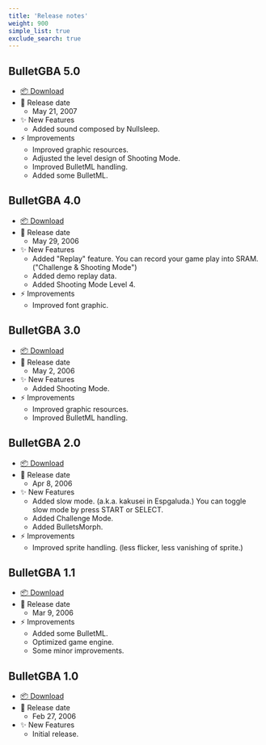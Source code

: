 ```yaml
---
title: 'Release notes'
weight: 900
simple_list: true
exclude_search: true
---
```


<style>
.td-content img {
    margin: 20px 0;
    border: 1px solid $border-color;
    border-radius: 10px;
}
.td-content > ul > li {
    list-style-type: none;
    font-weight: bold;
}
.td-content > ul > li > ul {
    font-weight: normal;
}
</style>

## BulletGBA 5.0

-   [📦 Download](https://github.com/pqrs-org/BulletGBA/releases/download/v5.0.0/bulletgba-5.0.rom.gba.zip)
-   📅 Release date
    -   May 21, 2007
-   ✨ New Features
    -   Added sound composed by Nullsleep.
-   ⚡️ Improvements
    -   Improved graphic resources.
    -   Adjusted the level design of Shooting Mode.
    -   Improved BulletML handling.
    -   Added some BulletML.

## BulletGBA 4.0

-   [📦 Download](https://github.com/pqrs-org/BulletGBA/releases/download/v5.0.0/bulletgba-4.0.rom.gba.zip)
-   📅 Release date
    -   May 29, 2006
-   ✨ New Features
    -   Added "Replay" feature. You can record your game play into SRAM. ("Challenge & Shooting Mode")
    -   Added demo replay data.
    -   Added Shooting Mode Level 4.
-   ⚡️ Improvements
    -   Improved font graphic.

## BulletGBA 3.0

-   [📦 Download](https://github.com/pqrs-org/BulletGBA/releases/download/v5.0.0/bulletgba-3.0.rom.gba.zip)
-   📅 Release date
    -   May 2, 2006
-   ✨ New Features
    -   Added Shooting Mode.
-   ⚡️ Improvements
    -   Improved graphic resources.
    -   Improved BulletML handling.

## BulletGBA 2.0

-   [📦 Download](https://github.com/pqrs-org/BulletGBA/releases/download/v5.0.0/bulletgba-2.0.rom.gba.zip)
-   📅 Release date
    -   Apr 8, 2006
-   ✨ New Features
    -   Added slow mode. (a.k.a. kakusei in Espgaluda.) You can toggle slow mode by press START or SELECT.
    -   Added Challenge Mode.
    -   Added BulletsMorph.
-   ⚡️ Improvements
    -   Improved sprite handling. (less flicker, less vanishing of sprite.)

## BulletGBA 1.1

-   [📦 Download](https://github.com/pqrs-org/BulletGBA/releases/download/v5.0.0/bulletgba-1.1.gba.zip)
-   📅 Release date
    -   Mar 9, 2006
-   ⚡️ Improvements
    -   Added some BulletML.
    -   Optimized game engine.
    -   Some minor improvements.

## BulletGBA 1.0

-   [📦 Download](https://github.com/pqrs-org/BulletGBA/releases/download/v5.0.0/bulletgba-1.0.gba.zip)
-   📅 Release date
    -   Feb 27, 2006
-   ✨ New Features
    -   Initial release.

